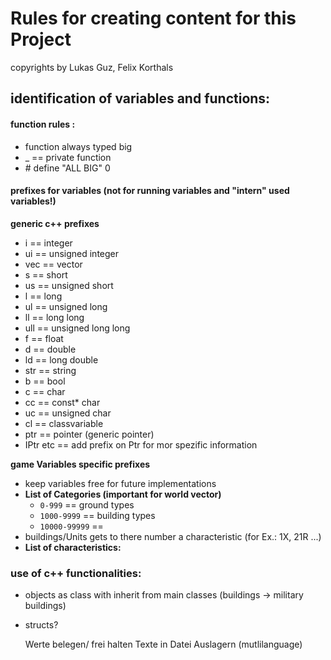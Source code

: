 
# Rules for creating content for this Project

copyrights by Lukas Guz, Felix Korthals


## identification of variables and functions:


#### function rules :

-    function always typed big
- _  == private function
- \# define "ALL BIG" 0

#### prefixes for variables (not for running variables and "intern" used variables!)

**generic c++ prefixes**
- i     == integer
- ui    == unsigned integer
- vec   == vector
- s     == short
- us    == unsigned short
- l     == long
- ul    == unsigned long
- ll    == long long
- ull   == unsigned long long
- f     == float
- d     == double
- ld    == long double
- str   == string
- b     == bool
- c     == char
- cc    == const* char
- uc    == unsigned char
- cl    == classvariable
- ptr    == pointer (generic pointer)
- IPtr etc == add prefix on Ptr for mor spezific information

**game Variables specific prefixes**
- keep variables free for future implementations
- **List of Categories (important for world vector)**
   * `0-999` == ground types
   * `1000-9999` == building types
   * `10000-99999` ==
- buildings/Units gets to there number a characteristic (for Ex.: 1X, 21R ...)
- **List of characteristics:**

### use of c++ functionalities:


- objects as class with inherit from main classes (buildings -> military buildings)
- structs?


    Werte belegen/ frei halten
    Texte in Datei Auslagern (mutlilanguage)
